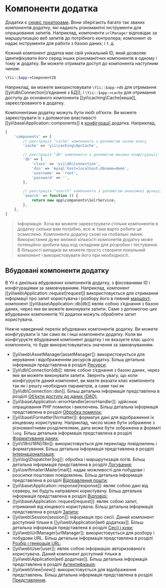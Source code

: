 Компоненти додатка
=====================

Додатки є [сервіс локаторами](concept-service-locators.md). Вони зберігають багато так званих
*компонентів додатку*, які надають різноманітні інструменти для опрацювання запитів. Наприклад,
компоненти `urlManager` відповідає за маршрутизацію веб запитів до потрібного контролера; компонент `db` надає інструменти для работи з базою даних; і т. д.

Кожний компонент додатка має свій унікальний ID, який дозволяє ідентифікувати його серед інших різноманітних компонентів
в одному і тому ж додатку. Ви можете отримати доступ до компонента наступним чином:

```php
\Yii::$app->ComponentID
```

Наприклад, ви можете використовувати `\Yii::$app->db` для отримання [[yii\db\Connection|з’єднання з БД]],
і `\Yii::$app->cache` для отримання доступу до основного компонента [[yii\caching\Cache|кеша]], зареєстрованого в додатку.

Компонентами додатку можуть бути любі об’єкти. Ви можете зареєструвати їх з допомогою властивості [[yii\base\Application::components]] в [конфігурації](structure-applications.md#application-configurations) додатка.
Наприклад,

```php
[
    'components' => [
        // реєстрація "cache" компонента з допомогою назви класу
        'cache' => 'yii\caching\ApcCache',

        // реєстрація "db" компонента з допомогою масива конфігурації
        'db' => [
            'class' => 'yii\db\Connection',
            'dsn' => 'mysql:host=localhost;dbname=demo',
            'username' => 'root',
            'password' => '',
        ],

        // реєстрація "search" компонента з допомогою анонімної функції
        'search' => function () {
            return new app\components\SolrService;
        },
    ],
]
```

> Інформація: Хоча ви можете зареєструвати стільки компонентів в додатку скільки вам потрібно,
  все ж таки варто робити це осмислено. Компоненти додатку схожі на глобальні змінні. Використання дуже великої кількості компонетів додатку може потенційно зробити ваш код складним для розробки і тестування.
  В більшості випадків ви можете просто створити локальний компонент і використовувати його при необхідності.


## Вбудовані компоненти додатку <a name="core-application-components"></a>

В Yii є декілька *вбудованих* компонентів додатку, з фіксованими ID і конфігураціями за замовчуванням. Наприклад,
компонент [[yii\web\Application::request|request]] використовується для отримання інформації про запит користувача і розбору його в
певний [маршрут](runtime-routing.md); компонент [[yii\base\Application::db|db]] являє собою з’єднання з базою даних,
через яке ви можете виконувати запити. Саме з допомогою цих вбудованих компонентів Yii додатки можуть обрабляти
запит користувача.

Нижче наведений перелік вбудованих компонентів додатку. Ви можете конфігурувати їх так само як і інші компоненти додатку.
Коли ви конфігуруєте вбудований компонент додатку і не вказуєте клас цього компонента, то буде використовуватись значення за замовчуванням.

* [[yii\web\AssetManager|assetManager]]: використовується для керування і відображенням ресурсів додатку.
  Більш детальна інформація представлена ​​в розділі [Ресурси](output-assets.md);
* [[yii\db\Connection|db]]: являє собою з’єднання з базою даних, через яке ви можете виконувати запити.
  Зверніть увагу, що коли конфігуруєте даний компонент, ви маєте вказати клас компонента так як і решту необхідних параметрів, а саме такі як [[yii\db\Connection::dsn]].
  Більш детальна інформація представлена ​​в розділі [Об’єкти доступу до даних (DAO)](db-dao.md);
* [[yii\base\Application::errorHandler|errorHandler]]: здійснює опрацювання PHP помилок і виключень.
  Більш детальна інформація представлена ​​в розділі [Обробка помилок](runtime-handling-errors.md);
* [[yii\base\Formatter|formatter]]: форматує дані для відображення їх кінцевому користувачу. Наприклад, число може
  бути зображене з різноманітними розділителями, дата може бути зображена в форматі `long`.
  Більш детальна інформація представлена ​​в розділі [Форматування даних](output-formatting.md);
* [[yii\i18n\I18N|i18n]]: використовується для перекладу повідомлень і форматування.
  Більш детальна інформація представлена ​​в розділі [Інтернаціоналізація](tutorial-i18n.md);
* [[yii\log\Dispatcher|log]]: обробка і маршрутизація логів.
  Більш детальна інформація представлена ​​в розділі [Логування](runtime-logging.md);
* [[yii\swiftmailer\Mailer|mail]]: надає можливості для побудови і розсилки поштових повідомлень.
  Більш детальна інформація представлена ​​в розділі [Відправлення пошти](tutorial-mailing.md);
* [[yii\base\Application::response|response]]: являє собою дані від серверу, які будуть направлені користувачу.
  Більш детальна інформація представлена ​​в розділі [Відповіді](runtime-responses.md);
* [[yii\base\Application::request|request]]: являє собою запит, отриманий від кінцевого користувача.
  Більш детальна інформація представлена ​​в розділі [Запити](runtime-requests.md);
* [[yii\web\Session|session]]: інформація про сесії. Даний компонент доступний тільки в [[yii\web\Application|веб додатках]].
  Більш детальна інформація представлена ​​в розділі [Сесії і куки](runtime-sessions-cookies.md);
* [[yii\web\UrlManager|urlManager]]: використовується для розбору і побудови URL.
  Більш детальна інформація представлена ​​в розділі [Розбір і генерація URL](runtime-url-handling.md);
* [[yii\web\User|user]]: являє собою інформацію авторизованого користувача.
  Даний компонент доступний тільки в [[yii\web\Application|веб додатках]].
  Більш детальна інформація представлена ​​в розділі [Аутентифікація](security-authentication.md);
* [[yii\web\View|view]]: використовується для відображення представлень.
  Більш детальна інформація представлена ​​в розділі [Представлення](structure-views.md).
